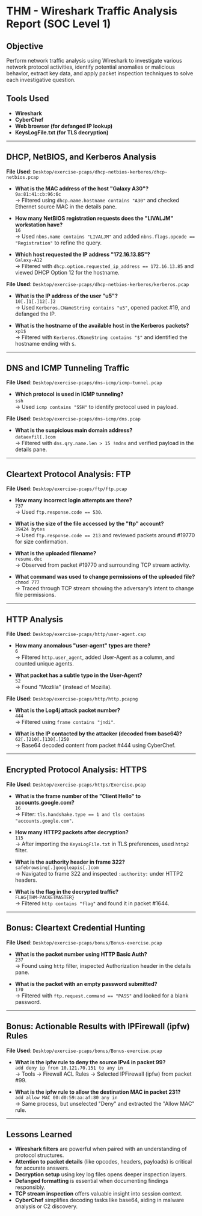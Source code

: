 # THM - Wireshark Traffic Analysis Report (SOC Level 1)

## Objective

Perform network traffic analysis using Wireshark to investigate various network protocol activities, identify potential anomalies or malicious behavior, extract key data, and apply packet inspection techniques to solve each investigative question.

## Tools Used

- **Wireshark**
- **CyberChef**
- **Web browser (for defanged IP lookup)**
- **KeysLogFile.txt (for TLS decryption)**

---

## DHCP, NetBIOS, and Kerberos Analysis

**File Used**: `Desktop/exercise-pcaps/dhcp-netbios-kerberos/dhcp-netbios.pcap`

- **What is the MAC address of the host "Galaxy A30"?**  
  `9a:81:41:cb:96:6c`  
  → Filtered using `dhcp.name.hostname contains "A30"` and checked Ethernet source MAC in the details pane.

- **How many NetBIOS registration requests does the "LIVALJM" workstation have?**  
  `16`  
  → Used `nbns.name contains "LIVALJM"` and added `nbns.flags.opcode == "Registration"` to refine the query.

- **Which host requested the IP address "172.16.13.85"?**  
  `Galaxy-A12`  
  → Filtered with `dhcp.option.requested_ip_address == 172.16.13.85` and viewed DHCP Option 12 for the hostname.

**File Used**: `Desktop/exercise-pcaps/dhcp-netbios-kerberos/kerberos.pcap`

- **What is the IP address of the user "u5"?**  
  `10[.]1[.]12[.]2`  
  → Used `Kerberos.CNameString contains "u5"`, opened packet #19, and defanged the IP.

- **What is the hostname of the available host in the Kerberos packets?**  
  `xp1$`  
  → Filtered with `Kerberos.CNameString contains "$"` and identified the hostname ending with `$`.

---

## DNS and ICMP Tunneling Traffic

**File Used**: `Desktop/exercise-pcaps/dns-icmp/icmp-tunnel.pcap`

- **Which protocol is used in ICMP tunneling?**  
  `ssh`  
  → Used `icmp contains "SSH"` to identify protocol used in payload.

**File Used**: `Desktop/exercise-pcaps/dns-icmp/dns.pcap`

- **What is the suspicious main domain address?**  
  `dataexfil[.]com`  
  → Filtered with `dns.qry.name.len > 15 !mdns` and verified payload in the details pane.

---

## Cleartext Protocol Analysis: FTP

**File Used**: `Desktop/exercise-pcaps/ftp/ftp.pcap`

- **How many incorrect login attempts are there?**  
  `737`  
  → Used `ftp.response.code == 530`.

- **What is the size of the file accessed by the "ftp" account?**  
  `39424 bytes`  
  → Used `ftp.response.code == 213` and reviewed packets around #19770 for size confirmation.

- **What is the uploaded filename?**  
  `resume.doc`  
  → Observed from packet #19770 and surrounding TCP stream activity.

- **What command was used to change permissions of the uploaded file?**  
  `chmod 777`  
  → Traced through TCP stream showing the adversary’s intent to change file permissions.

---

## HTTP Analysis

**File Used**: `Desktop/exercise-pcaps/http/user-agent.cap`

- **How many anomalous "user-agent" types are there?**  
  `6`  
  → Filtered `http.user_agent`, added User-Agent as a column, and counted unique agents.

- **What packet has a subtle typo in the User-Agent?**  
  `52`  
  → Found "Mozlila" (instead of Mozilla).

**File Used**: `Desktop/exercise-pcaps/http/http.pcapng`

- **What is the Log4j attack packet number?**  
  `444`  
  → Filtered using `frame contains "jndi"`.

- **What is the IP contacted by the attacker (decoded from base64)?**  
  `62[.]210[.]130[.]250`  
  → Base64 decoded content from packet #444 using CyberChef.

---

## Encrypted Protocol Analysis: HTTPS

**File Used**: `Desktop/exercise-pcaps/https/Exercise.pcap`

- **What is the frame number of the "Client Hello" to accounts.google.com?**  
  `16`  
  → Filter: `tls.handshake.type == 1 and tls contains "accounts.google.com"`.

- **How many HTTP2 packets after decryption?**  
  `115`  
  → After importing the `KeysLogFile.txt` in TLS preferences, used `http2` filter.

- **What is the authority header in frame 322?**  
  `safebrowsing[.]googleapis[.]com`  
  → Navigated to frame 322 and inspected `:authority:` under HTTP2 headers.

- **What is the flag in the decrypted traffic?**  
  `FLAG{THM-PACKETMASTER}`  
  → Filtered `http contains "flag"` and found it in packet #1644.

---

## Bonus: Cleartext Credential Hunting

**File Used**: `Desktop/exercise-pcaps/bonus/Bonus-exercise.pcap`

- **What is the packet number using HTTP Basic Auth?**  
  `237`  
  → Found using `http` filter, inspected Authorization header in the details pane.

- **What is the packet with an empty password submitted?**  
  `170`  
  → Filtered with `ftp.request.command == "PASS"` and looked for a blank password.

---

## Bonus: Actionable Results with IPFirewall (ipfw) Rules

**File Used**: `Desktop/exercise-pcaps/bonus/Bonus-exercise.pcap`

- **What is the ipfw rule to deny the source IPv4 in packet 99?**  
  `add deny ip from 10.121.70.151 to any in`  
  → Tools → Firewall ACL Rules → Selected IPFirewall (ipfw) from packet #99.

- **What is the ipfw rule to allow the destination MAC in packet 231?**  
  `add allow MAC 00:d0:59:aa:af:80 any in`  
  → Same process, but unselected "Deny" and extracted the "Allow MAC" rule.

---

## Lessons Learned

- **Wireshark filters** are powerful when paired with an understanding of protocol structures.
- **Attention to packet details** (like opcodes, headers, payloads) is critical for accurate answers.
- **Decryption setup** using key log files opens deeper inspection layers.
- **Defanged formatting** is essential when documenting findings responsibly.
- **TCP stream inspection** offers valuable insight into session context.
- **CyberChef** simplifies decoding tasks like base64, aiding in malware analysis or C2 discovery.

